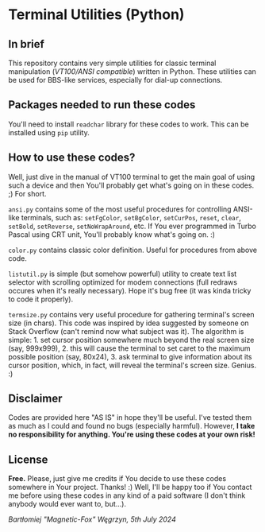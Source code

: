 # Terminal Utilities (Python)

## In brief

This repository contains very simple utilities for classic terminal manipulation (*VT100/ANSI compatible*) written in Python.
These utilities can be used for BBS-like services, especially for dial-up connections.

## Packages needed to run these codes

You'll need to install `readchar` library for these codes to work. This can be installed using `pip` utility.

## How to use these codes?

Well, just dive in the manual of VT100 terminal to get the main goal of using such a device and then You'll probably get what's going on in these codes. ;) For short.

`ansi.py` contains some of the most useful procedures for controlling ANSI-like terminals, such as: `setFgColor`, `setBgColor`, `setCurPos`, `reset`, `clear`, `setBold`, `setReverse`, `setNoWrapAround`, etc. If You ever programmed in Turbo Pascal using CRT unit, You'll probably know what's going on. :)

`color.py` contains classic color definition. Useful for procedures from above code.

`listutil.py` is simple (but somehow powerful) utility to create text list selector with scrolling optimized for modem connections (full redraws occures when it's really necessary). Hope it's bug free (it was kinda tricky to code it properly).

`termsize.py` contains very useful procedure for gathering terminal's screen size (in chars). This code was inspired by idea suggested by someone on Stack Overflow (can't remind now what subject was it). The algorithm is simple: 1. set cursor position somewhere much beyond the real screen size (say, 999x999), 2. this will cause the terminal to set caret to the maximum possible position (say, 80x24), 3. ask terminal to give information about its cursor position, which, in fact, will reveal the terminal's screen size. Genius. :)

## Disclaimer

Codes are provided here "AS IS" in hope they'll be useful. I've tested them as much as I could and found no bugs (especially harmful). However, **I take no responsibility for anything. You're using these codes at your own risk!**

## License

**Free.** Please, just give me credits if You decide to use these codes somewhere in Your project. Thanks! :)
Well, I'll be happy too if You contact me before using these codes in any kind of a paid software (I don't think anybody would ever want to, but...).

*Bartłomiej "Magnetic-Fox" Węgrzyn,*
*5th July 2024*